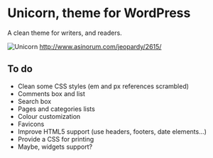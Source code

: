 Unicorn, theme for WordPress
============================
A clean theme for writers, and readers.

![Unicorn](unicorn/raw/master/screenshot.png)
http://www.asinorum.com/jeopardy/2615/

To do
-----
* Clean some CSS styles (em and px references scrambled)
* Comments box and list
* Search box
* Pages and categories lists
* Colour customization
* Favicons
* Improve HTML5 support (use headers, footers, date elements…)
* Provide a CSS for printing
* Maybe, widgets support?